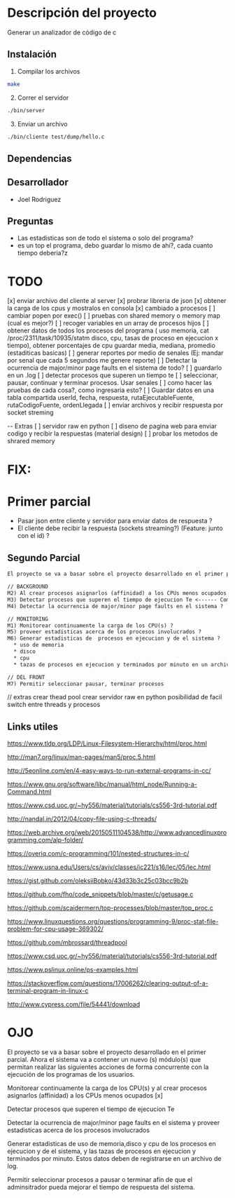 # Descripción del proyecto

Generar un analizador de código de c

## Instalación

1. Compilar los archivos

```sh
make
```

2. Correr el servidor

```sh
./bin/server
```

3. Enviar un archivo

```sh
./bin/cliente test/dump/hello.c
```


## Dependencias

## Desarrollador

* Joel Rodriguez

## Preguntas
* Las estadisticas son de todo el sistema o solo del programa?
* es un top el programa, debo guardar lo mismo de ahi?, cada cuanto tiempo deberia?z

# TODO
[x] enviar archivo del cliente al server
[x] probrar libreria de json
[x] obtener la carga de los cpus y mostralos en consola
[x] cambiado a procesos
[ ] cambiar popen por exec()
[ ] pruebas con shared memory o memory map (cual es mejor?)
[ ] recoger variables en un array de procesos hijos
[ ] obtener datos de todos los procesos del programa (
  uso memoria, cat /proc/2311/task/10935/statm
  disco,
  cpu, tasas de proceso en ejecucion x tiempo),
  obtener porcentajes de cpu
  guardar media, mediana, promedio (estaditicas basicas)
[ ] generar reportes por medio de senales (Ej: mandar por senal que cada 5 segundos me genere reporte)
[ ] Detectar la ocurrencia de major/minor page faults en el sistema de todo?
[ ] guardarlo en un .log
[ ] detectar procesos que superen un tiempo te
[ ] seleccionar, pausar, continuar y terminar procesos. Usar senales
[ ] como hacer las pruebas de cada cosa?, como ingresaria esto?
[ ] Guardar datos en una tabla compartida userId, fecha, respuesta, rutaEjecutableFuente, rutaCodigoFuente, ordenLlegada
[ ] enviar archivos y recibir respuesta por socket streming


-- Extras
[ ] servidor raw en python
[ ] diseno de pagina web para enviar codigo y recibir la respuestas (material design)
[ ] probar los metodos de shrared memory

# FIX:

# Primer parcial
* Pasar json entre cliente y servidor para enviar datos de respuesta ?
* El cliente debe recibir la respuesta (sockets streaming?) (Feature: junto con el id) ?
## Segundo Parcial

```txt
El proyecto se va a basar sobre el proyecto desarrollado en el primer parcial. Ahora el sistema va a contener un nuevo (s) módulo(s) que permitan realizar las siguientes acciones de forma concurrente con la ejecución de los programas de los usuarios.

// BACKGROUND
M2) Al crear procesos asignarlos (affinidad) a los CPUs menos ocupados [x]
M3) Detectar procesos que superen el tiempo de ejecucion Te <------ Como hacer con hilos?
M4) Detectar la ocurrencia de major/minor page faults en el sistema ?

// MONITORING
M1) Monitorear continuamente la carga de los CPU(s) ?
M5) proveer estadisticas acerca de los procesos involucrados ?
M6) Generar estadisticas de  procesos en ejecucion y de el sistema ?
  * uso de memoria
  * disco
  * cpu
  * tazas de procesos en ejecucion y terminados por minuto en un archivo log ?

// DEL FRONT
M7) Permitir seleccionar pausar, terminar procesos
```

// extras
crear thead pool
crear servidor raw en python
posibilidad de facil switch entre threads y procesos

## Links utiles

https://www.tldp.org/LDP/Linux-Filesystem-Hierarchy/html/proc.html

http://man7.org/linux/man-pages/man5/proc.5.html

http://5eonline.com/en/4-easy-ways-to-run-external-programs-in-cc/

https://www.gnu.org/software/libc/manual/html_node/Running-a-Command.html

https://www.csd.uoc.gr/~hy556/material/tutorials/cs556-3rd-tutorial.pdf

http://nandal.in/2012/04/copy-file-using-c-threads/

https://web.archive.org/web/20150511104538/http://www.advancedlinuxprogramming.com/alp-folder/

https://overiq.com/c-programming/101/nested-structures-in-c/

https://www.usna.edu/Users/cs/aviv/classes/ic221/s16/lec/05/lec.html

https://gist.github.com/oleksiiBobko/43d33b3c25c03bcc9b2b

https://github.com/fho/code_snippets/blob/master/c/getusage.c

https://github.com/scaidermern/top-processes/blob/master/top_proc.c

https://www.linuxquestions.org/questions/programming-9/proc-stat-file-problem-for-cpu-usage-369302/

https://github.com/mbrossard/threadpool

https://www.csd.uoc.gr/~hy556/material/tutorials/cs556-3rd-tutorial.pdf

https://www.pslinux.online/ps-examples.html

https://stackoverflow.com/questions/17006262/clearing-output-of-a-terminal-program-in-linux-c

http://www.cypress.com/file/54441/download

# OJO



El proyecto se va a basar sobre el proyecto desarrollado en el primer parcial. Ahora el sistema va a contener un nuevo (s) módulo(s) que permitan realizar las siguientes acciones de forma concurrente con la ejecución de los programas de los usuarios.



Monitorear continuamente la carga de los CPU(s) y al crear procesos asignarlos (affinidad) a los CPUs menos ocupados [x]

Detectar procesos que superen el tiempo de ejecucion Te

Detectar la ocurrencia de major/minor page faults en el sistema y proveer estadisticas acerca de los procesos involucrados

Generar estadisticas de uso de memoria,disco y cpu de los procesos en ejecucion y de el sistema, y las tazas de procesos en ejecucion y terminados por minuto. Estos datos deben de registrarse en un archivo de log.

Permitir seleccionar procesos a pausar o terminar afin de que el adminsitrador pueda mejorar el tiempo de respuesta del sistema.
